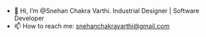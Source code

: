 - 👋 Hi, I’m @Snehan Chakra Varthi. Industrial Designer | Software Developer
- 📫 How to reach me: snehanchakravarthi@gmail.com
<!---
SnehanChakravarthi/SnehanChakravarthi is a ✨ special ✨ repository because its `README.md` (this file) appears on your GitHub profile.
You can click the Preview link to take a look at your changes.
--->
